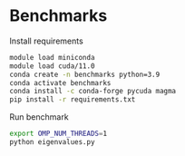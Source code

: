 
# Benchmarks


Install requirements

```bash
module load miniconda
module load cuda/11.0
conda create -n benchmarks python=3.9
conda activate benchmarks
conda install -c conda-forge pycuda magma
pip install -r requirements.txt
```

Run benchmark

```bash
export OMP_NUM_THREADS=1
python eigenvalues.py 
```
